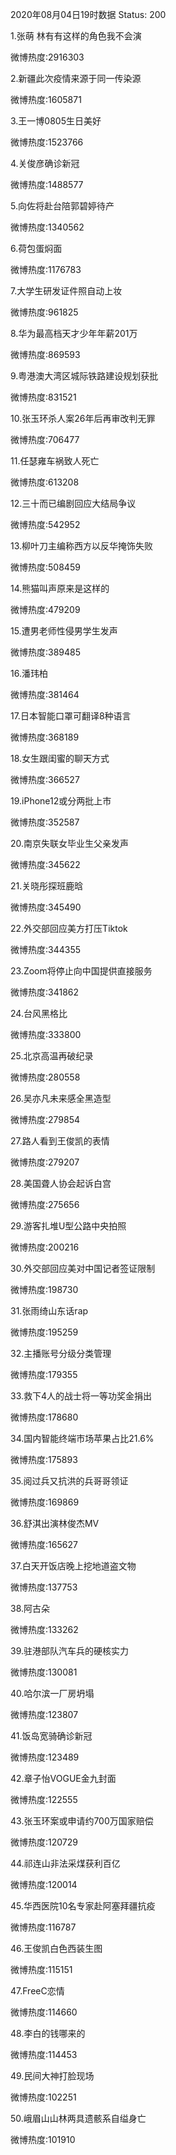 2020年08月04日19时数据
Status: 200

1.张萌 林有有这样的角色我不会演

微博热度:2916303

2.新疆此次疫情来源于同一传染源

微博热度:1605871

3.王一博0805生日美好

微博热度:1523766

4.关俊彦确诊新冠

微博热度:1488577

5.向佐将赴台陪郭碧婷待产

微博热度:1340562

6.荷包蛋焖面

微博热度:1176783

7.大学生研发证件照自动上妆

微博热度:961825

8.华为最高档天才少年年薪201万

微博热度:869593

9.粤港澳大湾区城际铁路建设规划获批

微博热度:831521

10.张玉环杀人案26年后再审改判无罪

微博热度:706477

11.任瑟雍车祸致人死亡

微博热度:613208

12.三十而已编剧回应大结局争议

微博热度:542952

13.柳叶刀主编称西方以反华掩饰失败

微博热度:508459

14.熊猫叫声原来是这样的

微博热度:479209

15.遭男老师性侵男学生发声

微博热度:389485

16.潘玮柏

微博热度:381464

17.日本智能口罩可翻译8种语言

微博热度:368189

18.女生跟闺蜜的聊天方式

微博热度:366527

19.iPhone12或分两批上市

微博热度:352587

20.南京失联女毕业生父亲发声

微博热度:345622

21.关晓彤探班鹿晗

微博热度:345490

22.外交部回应美方打压Tiktok

微博热度:344355

23.Zoom将停止向中国提供直接服务

微博热度:341862

24.台风黑格比

微博热度:333800

25.北京高温再破纪录

微博热度:280558

26.吴亦凡未来感全黑造型

微博热度:279854

27.路人看到王俊凯的表情

微博热度:279207

28.美国聋人协会起诉白宫

微博热度:275656

29.游客扎堆U型公路中央拍照

微博热度:200216

30.外交部回应美对中国记者签证限制

微博热度:198730

31.张雨绮山东话rap

微博热度:195259

32.主播账号分级分类管理

微博热度:179355

33.救下4人的战士将一等功奖金捐出

微博热度:178680

34.国内智能终端市场苹果占比21.6%

微博热度:175893

35.阅过兵又抗洪的兵哥哥领证

微博热度:169869

36.舒淇出演林俊杰MV

微博热度:165627

37.白天开饭店晚上挖地道盗文物

微博热度:137753

38.阿古朵

微博热度:133262

39.驻港部队汽车兵的硬核实力

微博热度:130081

40.哈尔滨一厂房坍塌

微博热度:123807

41.饭岛宽骑确诊新冠

微博热度:123489

42.章子怡VOGUE金九封面

微博热度:122555

43.张玉环案或申请约700万国家赔偿

微博热度:120729

44.祁连山非法采煤获利百亿

微博热度:120014

45.华西医院10名专家赴阿塞拜疆抗疫

微博热度:116787

46.王俊凯白色西装生图

微博热度:115151

47.FreeC恋情

微博热度:114660

48.李白的钱哪来的

微博热度:114453

49.民间大神打脸现场

微博热度:102251

50.峨眉山山林两具遗骸系自缢身亡

微博热度:101910

